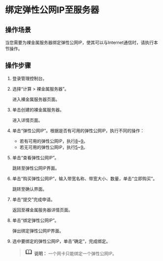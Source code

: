 # 绑定弹性公网IP至服务器<a name="zh-cn_topic_0053655291"></a>

## 操作场景<a name="section524625517480"></a>

当您需要为裸金属服务器绑定弹性公网IP，使其可以与Internet通信时，请执行本节操作。

## 操作步骤<a name="section1357254763614"></a>

1.  登录管理控制台。
2.  选择“计算 \> 裸金属服务器”。

    进入裸金属服务器页面。

3.  单击创建的裸金属服务器。

    进入详情页面。

4.  单击“弹性公网IP”。根据是否有可用的弹性公网IP，执行不同的操作：
    -   若有可用的弹性公网IP，执行[8](#li16291923171711)\~[9](#li1729122371712)。
    -   若无可用的弹性公网IP，执行[5](#li10280231170)\~[9](#li1729122371712)。

5.  <a name="li10280231170"></a>单击“查看弹性公网IP”。

    跳转至弹性公网IP界面。

6.  单击“购买弹性公网IP”，输入带宽名称、带宽大小、数量，单击“立即购买”。

    跳转至确认界面。

7.  单击“提交”完成申请。

    返回至裸金属服务器详情页面。

8.  <a name="li16291923171711"></a>单击“绑定弹性公网IP”。

    弹出绑定弹性公网IP界面。

9.  <a name="li1729122371712"></a>选中要绑定的弹性公网IP，单击“确定”，完成绑定。

    >![](public_sys-resources/icon-note.gif) **说明：** 
    >一个网卡只能绑定一个弹性公网IP。


